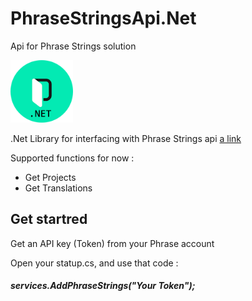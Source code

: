# PhraseStringsApi.Net
Api for Phrase Strings solution

<img src="/Phrase.png" width="100" height="100" />

.Net Library for interfacing with Phrase Strings api [a link](https://phrase.com/)

Supported functions for now :
- Get Projects
- Get Translations

## Get startred
Get an API key (Token) from your Phrase account

Open your statup.cs, and use that code :
#####  services.AddPhraseStrings("Your Token");
